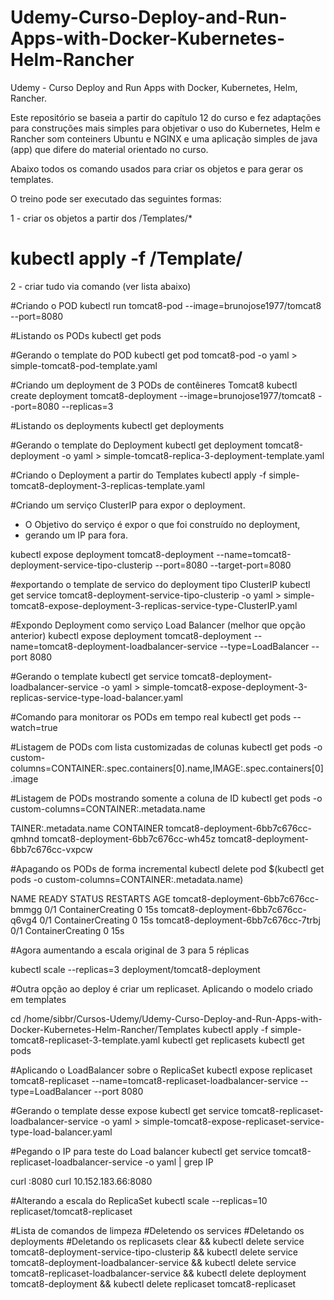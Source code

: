 # Udemy-Curso-Deploy-and-Run-Apps-with-Docker-Kubernetes-Helm-Rancher
Udemy - Curso Deploy and Run Apps with Docker, Kubernetes, Helm, Rancher.

Este repositório se baseia a partir do capítulo 12 do curso e fez adaptações para construções mais simples para objetivar o uso do Kubernetes, Helm e Rancher som conteiners Ubuntu e NGINX e uma aplicação simples de java (app) que difere do material orientado no curso.

Abaixo todos os comando usados para criar os objetos e para gerar os templates.

O treino pode ser executado das seguintes formas:

1 - criar os objetos a partir dos /Templates/*
  # kubectl apply -f /Template/<nome-template>

2 - criar tudo via comando (ver lista abaixo)



#Criando o POD
kubectl run tomcat8-pod --image=brunojose1977/tomcat8 --port=8080

#Listando os PODs
kubectl get pods

#Gerando o template do POD
kubectl get pod tomcat8-pod -o yaml > simple-tomcat8-pod-template.yaml

#Criando um deployment de 3 PODs de contêineres Tomcat8
kubectl create deployment tomcat8-deployment --image=brunojose1977/tomcat8 --port=8080 --replicas=3

#Listando os deployments
kubectl get deployments

#Gerando o template do Deployment
kubectl get deployment tomcat8-deployment -o yaml > simple-tomcat8-replica-3-deployment-template.yaml

#Criando o Deployment a partir do Templates
kubectl apply -f simple-tomcat8-deployment-3-replicas-template.yaml

#Criando um serviço ClusterIP para expor o deployment.
* O Objetivo do serviço é expor o que foi construído no deployment,  
* gerando um IP para fora.

kubectl expose deployment tomcat8-deployment --name=tomcat8-deployment-service-tipo-clusterip --port=8080 --target-port=8080

#exportando o template de servico do deployment tipo ClusterIP
kubectl get service tomcat8-deployment-service-tipo-clusterip -o yaml > simple-tomcat8-expose-deployment-3-replicas-service-type-ClusterIP.yaml

#Expondo Deployment como serviço Load Balancer (melhor que opção anterior)
kubectl expose deployment tomcat8-deployment --name=tomcat8-deployment-loadbalancer-service --type=LoadBalancer --port 8080

#Gerando o template
kubectl get service tomcat8-deployment-loadbalancer-service -o yaml > simple-tomcat8-expose-deployment-3-replicas-service-type-load-balancer.yaml

#Comando para monitorar os PODs em tempo real
kubectl get pods --watch=true

#Listagem de PODs com lista customizadas de colunas
kubectl get pods -o custom-columns=CONTAINER:.spec.containers[0].name,IMAGE:.spec.containers[0].image

#Listagem de PODs mostrando somente a coluna de ID
kubectl get pods -o custom-columns=CONTAINER:.metadata.name

TAINER:.metadata.name
CONTAINER
tomcat8-deployment-6bb7c676cc-qmhnd
tomcat8-deployment-6bb7c676cc-wh45z
tomcat8-deployment-6bb7c676cc-vxpcw

#Apagando os PODs de forma incremental
kubectl delete pod $(kubectl get pods -o custom-columns=CONTAINER:.metadata.name)

NAME                                  READY   STATUS              RESTARTS   AGE
tomcat8-deployment-6bb7c676cc-bmmgg   0/1     ContainerCreating   0          15s
tomcat8-deployment-6bb7c676cc-q6vg4   0/1     ContainerCreating   0          15s
tomcat8-deployment-6bb7c676cc-7trbj   0/1     ContainerCreating   0          15s


#Agora aumentando a escala original de 3 para 5 réplicas

kubectl scale --replicas=3 deployment/tomcat8-deployment

#Outra opção ao deploy é criar um replicaset. Aplicando o modelo criado em tempĺates

cd /home/sibbr/Cursos-Udemy/Udemy-Curso-Deploy-and-Run-Apps-with-Docker-Kubernetes-Helm-Rancher/Templates
kubectl apply -f simple-tomcat8-replicaset-3-template.yaml
kubectl get replicasets
kubectl get pods

#Aplicando o LoadBalancer sobre o ReplicaSet
kubectl expose replicaset tomcat8-replicaset --name=tomcat8-replicaset-loadbalancer-service --type=LoadBalancer --port 8080

#Gerando o template desse expose
kubectl get service tomcat8-replicaset-loadbalancer-service -o yaml > simple-tomcat8-expose-replicaset-service-type-load-balancer.yaml

#Pegando o IP para teste do Load balancer
kubectl get service tomcat8-replicaset-loadbalancer-service -o yaml | grep IP

curl <IP>:8080
curl 10.152.183.66:8080

#Alterando a escala do ReplicaSet
kubectl scale --replicas=10 replicaset/tomcat8-replicaset

#Lista de comandos de limpeza
#Deletendo os services
#Deletando os deployments
#Deletando os replicasets
clear && kubectl delete service tomcat8-deployment-service-tipo-clusterip && kubectl delete service tomcat8-deployment-loadbalancer-service && kubectl delete service tomcat8-replicaset-loadbalancer-service && kubectl delete deployment tomcat8-deployment && kubectl delete replicaset tomcat8-replicaset
